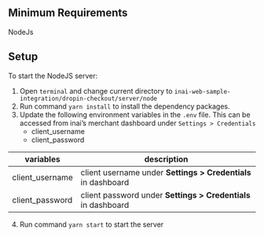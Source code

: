 ## Minimum Requirements
NodeJs

## Setup

To start the NodeJS server:
1. Open `terminal` and change current directory to `inai-web-sample-integration/dropin-checkout/server/node`
2. Run command `yarn install` to install the dependency packages.
3. Update the following environment variables in the `.env` file. This can be accessed from inai’s merchant dashboard under `Settings > Credentials`
    - client_username
    - client_password
    
| **variables** | **description**                                               |
|---------------|---------------------------------------------------------------|
| client_username | client username under **Settings > Credentials** in dashboard |
| client_password | client password under **Settings > Credentials** in dashboard                             |

4. Run command `yarn start` to start the server

